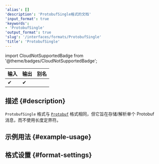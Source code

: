 ```yaml
---
'alias': []
'description': 'ProtobufSingle格式的文档'
'input_format': true
'keywords':
- 'ProtobufSingle'
'output_format': true
'slug': '/interfaces/formats/ProtobufSingle'
'title': 'ProtobufSingle'
---
```


import CloudNotSupportedBadge from '@theme/badges/CloudNotSupportedBadge';

<CloudNotSupportedBadge/>

| 输入   | 输出   | 别名   |
|--------|--------|--------|
| ✔      | ✔      |        |

## 描述 {#description}

`ProtobufSingle` 格式与 [`Protobuf`](./Protobuf.md) 格式相同，但它旨在存储/解析单个 Protobuf 消息，而不使用长度定界符。

## 示例用法 {#example-usage}

## 格式设置 {#format-settings}
